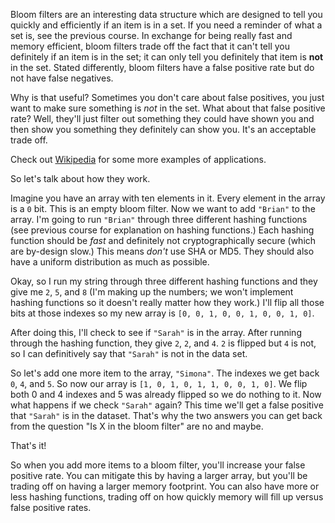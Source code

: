 Bloom filters are an interesting data structure which are designed to tell you quickly and efficiently if an item is in a set. If you need a reminder of what a set is, see the previous course. In exchange for being really fast and memory efficient, bloom filters trade off the fact that it can't tell you definitely if an item is in the set; it can only tell you definitely that item is **not** in the set. Stated differently, bloom filters have a false positive rate but do not have false negatives.

Why is that useful? Sometimes you don't care about false positives, you just want to make sure something is _not_ in the set. What about that false positive rate? Well, they'll just filter out something they could have shown you and then show you something they definitely can show you. It's an acceptable trade off.

Check out [Wikipedia](https://en.wikipedia.org/wiki/Bloom_filter) for some more examples of applications.

So let's talk about how they work.

Imagine you have an array with ten elements in it. Every element in the array is a `0` bit. This is an empty bloom filter. Now we want to add `"Brian"` to the array. I'm going to run `"Brian"` through three different hashing functions (see previous course for explanation on hashing functions.) Each hashing function should be _fast_ and definitely not cryptographically secure (which are by-design slow.) This means _don't_ use SHA or MD5. They should also have a uniform distribution as much as possible.

Okay, so I run my string through three different hashing functions and they give me `2`, `5`, and `8` (I'm making up the numbers; we won't implement hashing functions so it doesn't really matter how they work.) I'll flip all those bits at those indexes so my new array is `[0, 0, 1, 0, 0, 1, 0, 0, 1, 0]`.

After doing this, I'll check to see if `"Sarah"` is in the array. After running through the hashing function, they give `2`, `2`, and `4`. `2` is flipped but `4` is not, so I can definitively say that `"Sarah"` is not in the data set.

So let's add one more item to the array, `"Simona"`. The indexes we get back `0`, `4`, and `5`. So now our array is `[1, 0, 1, 0, 1, 1, 0, 0, 1, 0]`. We flip both 0 and 4 indexes and 5 was already flipped so we do nothing to it. Now what happens if we check `"Sarah"` again? This time we'll get a false positive that `"Sarah"` is in the dataset. That's why the two answers you can get back from the question "Is X in the bloom filter" are no and maybe.

That's it!

So when you add more items to a bloom filter, you'll increase your false positive rate. You can mitigate this by having a larger array, but you'll be trading off on having a larger memory footprint. You can also have more or less hashing functions, trading off on how quickly memory will fill up versus false positive rates.

